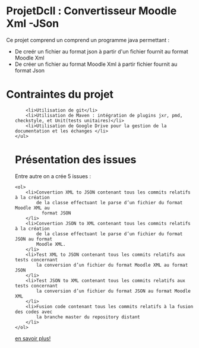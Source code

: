 <h1>ProjetDcll : Convertisseur Moodle Xml -JSon </h1>
Ce projet comprend un comprend un programme java permettant :
    <ul>
        <li>De creér un fichier au format json à partir d'un fichier fournit au format Moodle Xml</li>
        <li>De créer un fichier au format Moodle Xml à partir fichier fournit au format Json </li>
    </ul>
<h1>Contraintes du projet </h1>
    <ul>

        <li>Utilisation de git</li>
        <li>Utilisation de Maven : intégration de plugins jxr, pmd, checkstyle, et Unit(tests unitaires)</li>
        <li>Utilisation de Google Drive pour la gestion de la documentation et les échanges </li>
    </ul>
<h1>Présentation des issues </h1>
Entre autre on a crée 5 issues :

    <ol>
        <li>Convertion XML to JSON contenant tous les commits relatifs à la création
            de la classe effectuant le parse d’un fichier du format Moodle XML au
              format JSON
        </li>
        <li>Convertion JSON to XML contenant tous les commits relatifs à la création
            de la classe effectuant le parse d’un fichier du format JSON au format
            Moodle XML.
        </li>
        <li>Test XML to JSON contenant tous les commits relatifs aux tests concernant
            la conversion d’un fichier du format Moodle XML au format JSON
        </li>
        <li>Test JSON to XML contenant tous les commits relatifs aux tests concernant
            la conversion d’un fichier du format JSON au format Moodle XML
        </li>
        <li>Fusion code contenant tous les commits relatifs à la fusion des codes avec
            la branche master du repository distant
        </li>
    </ol>
[en savoir plus!](Projet/accueilNewDev.md)
